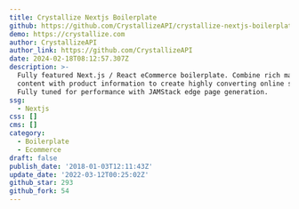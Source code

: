 ```yaml
---
title: Crystallize Nextjs Boilerplate
github: https://github.com/CrystallizeAPI/crystallize-nextjs-boilerplate
demo: https://crystallize.com
author: CrystallizeAPI
author_link: https://github.com/CrystallizeAPI
date: 2024-02-18T08:12:57.307Z
description: >-
  Fully featured Next.js / React eCommerce boilerplate. Combine rich marketing
  content with product information to create highly converting online stores.
  Fully tuned for performance with JAMStack edge page generation.
ssg:
  - Nextjs
css: []
cms: []
category:
  - Boilerplate
  - Ecommerce
draft: false
publish_date: '2018-01-03T12:11:43Z'
update_date: '2022-03-12T00:25:02Z'
github_star: 293
github_fork: 54
---
```

